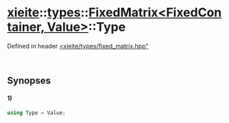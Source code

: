 # [xieite](../../../../../xieite.md)\:\:[types](../../../../../types.md)\:\:[FixedMatrix<FixedContainer, Value>](../../../fixed_matrix.md)\:\:Type
Defined in header [<xieite/types/fixed_matrix.hpp"](../../../../../../include/xieite/types/fixed_matrix.hpp)

&nbsp;

## Synopses
#### 1)
```cpp
using Type = Value;
```
